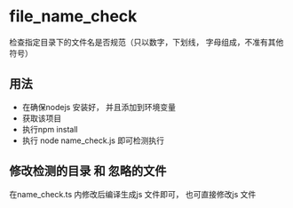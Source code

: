 # file_name_check
检查指定目录下的文件名是否规范（只以数字，下划线， 字母组成，不准有其他符号）

## 用法
- 在确保nodejs 安装好， 并且添加到环境变量
- 获取该项目
- 执行npm install
- 执行 node name_check.js 即可检测执行

## 修改检测的目录 和 忽略的文件
在name_check.ts 内修改后编译生成js 文件即可， 也可直接修改js 文件

